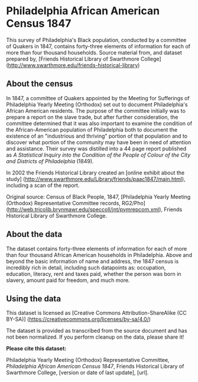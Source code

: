 # Philadelphia African American Census 1847
This survey of Philadelphia's Black population, conducted by a committee of Quakers in 1847, contains forty-three elements of information for each of more than four thousand households. Source material from, and dataset prepared by, [Friends Historical Library of Swarthmore College] (http://www.swarthmore.edu/friends-historical-library)

## About the census
In 1847, a committee of Quakers appointed by the Meeting for Sufferings of Philadelphia Yearly Meeting (Orthodox) set out to document Philadelphia's African American residents. The purpose of the committee initially was to prepare a report on the slave trade, but after further consideration, the committee determined that it was also important to examine the condition of the African-American population of Philadelphia both to document the existence of an "industrious and thriving" portion of that population and to discover what portion of the community may have been in need of attention and assistance. Their survey was distilled into a 44 page report published as _A Statistical Inquiry into the Condition of the People of Colour of the City and Districts of Philadelphia_ (1849). 

In 2002 the Friends Historical Library created an [online exhibit about the study] (http://www.swarthmore.edu/Library/friends/paac1847/main.html), including a scan of the report.

Original source: Census of Black People, 1847, [Philadelphia Yearly Meeting (Orthodox) Representative Committee records, RG2/Pho] (http://web.tricolib.brynmawr.edu/speccoll/jnt/pymrepcom.xml), Friends Historical Library of Swarthmore College.

## About the data
The dataset contains forty-three elements of information for each of more than four thousand African American households in Philadelphia. Above and beyond the basic information of name and address, the 1847 census is incredibly rich in detail, including such datapoints as: occupation, education, literacy, rent and taxes paid, whether the person was born in slavery, amount paid for freedom, and much more.

## Using the data
This dataset is licensed as [Creative Commons Attribution-ShareAlike (CC BY-SA)] (https://creativecommons.org/licenses/by-sa/4.0/)

The dataset is provided as transcribed from the source document and has not been normalized. If you perform cleanup on the data, please share it! 

**Please cite this dataset:**

Philadelphia Yearly Meeting (Orthodox) Representative Committee, _Philadelphia African American Census 1847_, Friends Historical Library of Swarthmore College, [version or date of last update], [url].
